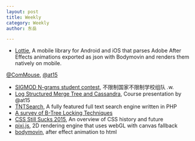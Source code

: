```yaml
---
layout: post
title: Weekly
category: Weekly
author: 东岳

---
```


- [Lottie](http://airbnb.design/lottie/), A mobile library for Android and iOS that parses Adobe After Effects animations exported as json with Bodymovin and renders them natively on mobile.

[@ComMouse](https://github.com/ComMouse), [@at15](https://github.com/at15)
- [SIGMOD N-grams student contest](http://sigmod17contest.athenarc.gr/task.shtml), 不限制国家不限制学校组队 .w.
- [Log Structured Merge Tree and Cassandra](http://www.slideshare.net/ssuser7e134a/log-structured-merge-tree), Course presentation by @at15
- [TNTSearch](https://github.com/teamtnt/tntsearch), A fully featured full text search engine written in PHP
- [A survey of B-Tree Locking Techniques](http://15721.courses.cs.cmu.edu/spring2017/papers/06-latching/a16-graefe.pdf)
- [CSS Still Sucks 2015](http://huangxuan.me/css-sucks-2015), An overview of CSS history and future
- [pixi.js](https://github.com/pixijs/pixi.js), 2D rendering engine that uses webGL with canvas fallback
- [bodymovin](https://github.com/bodymovin/bodymovin), after effect animation to html
